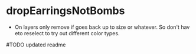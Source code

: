 # dropEarringsNotBombs
* On layers only remove if goes back up to size or whatever.  So don't hav eto reselect to try out different color types.

#TODO
updated readme
